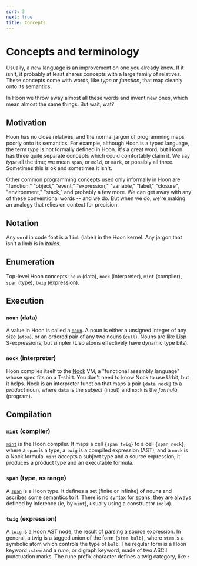 ```yaml
---
sort: 3
next: true
title: Concepts
---
```


# Concepts and terminology

Usually, a new language is an improvement on one you already
know.  If it isn't, it probably at least shares concepts with a
large family of relatives.  These concepts come with words, like
*type* or *function*, that map cleanly onto its semantics.

In Hoon we throw away almost all these words and invent new
ones, which mean almost the same things.  But wait, wat?

## Motivation

Hoon has no close relatives, and the normal jargon of programming
maps poorly onto its semantics.  For example, although Hoon is a
typed language, the term *type* is not formally defined in Hoon.
It's a great word, but Hoon has three quite separate concepts
which could comfortably claim it.  We say *type* all the time;
we mean `span`, or `mold`, or `mark`, or possibly all three.
Sometimes this is ok and sometimes it isn't.

Other common programming concepts used only informally in Hoon
are "function," "object," "event," "expression," "variable,"
"label," "closure", "environment," "stack," and probably a few
more.  We can get away with any of these conventional words --
and we do.  But when we do, we're making an analogy that relies
on context for precision.

## Notation

Any `word` in code font is a `limb` (label) in the Hoon kernel.
Any jargon that isn't a limb is in *italics*.

## Enumeration

Top-level Hoon concepts: `noun` (data), `nock` (interpreter),
`mint` (compiler), `span` (type), `twig` (expression).

## Execution

### `noun` (data)

A value in Hoon is called a [`noun`](noun).  A noun is either a
unsigned integer of any size (`atom`), or an ordered pair of any
two nouns (`cell`).  Nouns are like Lisp S-expressions, but
simpler (Lisp atoms effectively have dynamic type bits).

### `nock` (interpreter)

Hoon compiles itself to the [Nock](nock) VM, a "functional assembly
language" whose spec fits on a T-shirt.  You don't need to know
Nock to use Urbit, but it helps.  Nock is an interpreter function
that maps a pair `{data nock}` to a *product* noun, where `data`
is the *subject* (input) and `nock` is the *formula* (program).

## Compilation

### `mint` (compiler)

[`mint`](mint) is the Hoon compiler.  It maps a cell `{span twig}` to a
cell `{span nock}`, where a `span` is a type, a `twig` is a compiled
expression (AST), and a `nock` is a Nock formula.  `mint` accepts
a subject type and a source expression; it produces a product type
and an executable formula.

### `span` (type, as range)

A [`span`](span) is a Hoon type.  It defines a set (finite or
infinite) of nouns and ascribes some semantics to it.  There is
no syntax for spans; they are always defined by inference (ie, by
`mint`), usually using a constructor (`mold`).
### `twig` (expression)

A [`twig`](twig) is a Hoon AST node, the result of parsing a
source expression.  In general, a twig is a tagged union of the
form `{stem bulb}`, where `stem` is a symbolic atom which
controls the type of `bulb`.  The regular form is a Hoon keyword
`:stem` and a *rune*, or digraph keyword, made of two ASCII
punctuation marks.  The rune prefix character defines a twig
category, like `:` 
